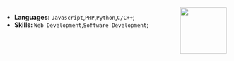 <img align='right' src='https://cdn.discordapp.com/emojis/810934476711919646.png?v=1' width='105'>


<ul>
   <li><strong>Languages:</strong> <code>Javascript</code>,<code>PHP</code>,<code>Python</code>,<code>C/C++</code>;</li>
   <li><strong>Skills: </strong><code>Web Development</code>,<code>Software Development</code>;</li>
</ul>
